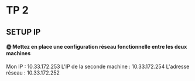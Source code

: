# TP 2

## SETUP IP

#### 🌞 Mettez en place une configuration réseau fonctionnelle entre les deux machines

Mon IP : 10.33.172.253
L'IP de la seconde machine : 10.33.172.254
L'adresse réseau : 10.33.172.252
